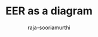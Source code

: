 ---
title: "EER as a diagram"
author: "raja-sooriamurthi"
Discipline: Databases
ConceptualAdvantage: "captures \"is-a\" relationship"
DrawsAttentionTo: "sub-catagories; different notations"
Topic: Conceptual modeling
Domain: Within-Database
Form: Visual Representation
OriginSource: "Hoffer, J. A., Topi, H., & Ramesh, V. (2014). Essentials of Database Management. Prentice Hall Press."
image: "381.png"
Mapping:
  abstract notation for real world sub-categorizatino
---